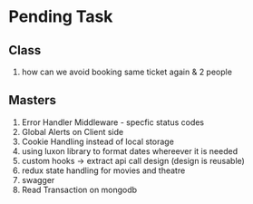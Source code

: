 # Pending Task

## Class

1. how can we avoid booking same ticket again & 2 people

## Masters

1. Error Handler Middleware - specfic status codes
2. Global Alerts on Client side
3. Cookie Handling instead of local storage
4. using luxon library to format dates whereever it is needed
5. custom hooks -> extract api call design (design is reusable)
6. redux state handling for movies and theatre
7. swagger
8. Read Transaction on mongodb
